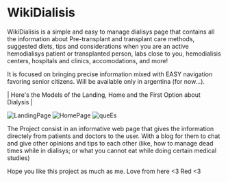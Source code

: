 # WikiDialisis
WikiDialisis is a simple and easy to manage dialisys page that contains all the information about Pre-transplant and transplant care methods, suggested diets, tips and considerations when you are an active hemodialisys patient or transplanted person, labs close to you, hemodialisis centers, hospitals and clinics, accomodations, and more!

It is focused on bringing precise information mixed with EASY navigation favoring senior citizens.
Will be available only in argentina (for now...).

| Here's the Models of the Landing, Home and the First Option about Dialysis |
  
![LandingPage](https://github.com/user-attachments/assets/e359dced-0cef-472f-9339-531edccc6fc2)
![HomePage](https://github.com/user-attachments/assets/6ccff04c-eae6-4bc6-89a1-d2150662f595)
![queEs](https://github.com/user-attachments/assets/6856f1be-932b-4698-9aa8-f3e2786df906)

The Project consist in an informative web page that gives the information directely from patients and doctors to the user.
With a blog for them to chat and give other opinions and tips to each other (like, how to manage dead times while in dialisys;
or what you cannot eat while doing certain medical studies)

Hope you like this project as much as me.
Love from here <3 
Red <3
